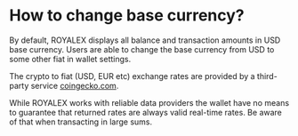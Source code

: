 # How to change base currency?

By default, ROYALEX displays all balance and transaction amounts in USD base currency. Users are able to change the base currency from USD to some other fiat in wallet settings.

The crypto to fiat (USD, EUR etc) exchange rates are provided by a third-party service [coingecko.com](https://coingecko.com).

While ROYALEX works with reliable data providers the wallet have no means to guarantee that returned rates are always valid real-time rates. Be aware of that when transacting in large sums.

